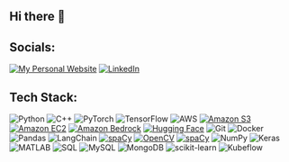## Hi there 👋


## Socials:
<!--
[![My Personal Website](https://img.shields.io/badge/My_Personal_Website-%23000000.svg?style=flat&logo=GitHub&logoColor=orange&color=orange&labelColor=orange)](https://mfazelnia.github.io) -->
[![My Personal Website](https://img.shields.io/badge/My_Personal_Website-%23000000.svg?style=flat&logo=HomeAdvisor&logoColor=white&color=orange&labelColor=orange)](https://mfazelnia.github.io)
[![LinkedIn](https://img.shields.io/badge/LinkedIn-%230077B5.svg?style=flat&logo=linkedin&logoColor=white)](https://linkedin.com/in/mfazelnia)


## Tech Stack:
![Python](https://img.shields.io/badge/Python-3670A0?style=flat&logo=python&logoColor=ffdd54)
![C++](https://img.shields.io/badge/C%2B%2B-%2300599C.svg?style=flat&logo=c%2B%2B&logoColor=white)
![PyTorch](https://img.shields.io/badge/PyTorch-%23EE4C2C.svg?style=flat&logo=PyTorch&logoColor=white)
![TensorFlow](https://img.shields.io/badge/TensorFlow-%23FF6F00.svg?style=flat&logo=TensorFlow&logoColor=white)
![AWS](https://img.shields.io/badge/AWS-%23FF9900.svg?style=flat&logo=amazon-aws&logoColor=white)
[![Amazon S3](https://img.shields.io/badge/Amazon_S3-%23569A31.svg?style=flat&logo=Amazon%20S3&logoColor=white)](https://yourwebsite.com)
[![Amazon EC2](https://img.shields.io/badge/Amazon_EC2-%23FF9900.svg?style=flat&logo=Amazon%20EC2&logoColor=white)](https://yourwebsite.com)
[![Amazon Bedrock](https://img.shields.io/badge/Amazon_Bedrock-%2300A3E0.svg?style=flat&logo=Amazon%20Bedrock&logoColor=white)](https://yourwebsite.com)
[![Hugging Face](https://img.shields.io/badge/Hugging_Face-%23FF7E77.svg?style=flat&logo=Hugging-Face&logoColor=white)](https://huggingface.co)
![Git](https://img.shields.io/badge/Git-F05032?style=flat&logo=git&logoColor=white)
![Docker](https://img.shields.io/badge/Docker-2496ED?style=flat&logo=docker&logoColor=white)
![Pandas](https://img.shields.io/badge/pandas-%23150458.svg?style=flat&logo=pandas&logoColor=white)
![LangChain](https://img.shields.io/badge/LangChain-%2300A66C.svg?style=flat&logo=LangChain&logoColor=white)
[![spaCy](https://img.shields.io/badge/spaCy-09A3D5.svg?style=flat&logo=spacy&logoColor=white)](https://spacy.io)
[![OpenCV](https://img.shields.io/badge/OpenCV-5C3EE8.svg?style=flat&logo=opencv&logoColor=white)](https://opencv.org)
[![spaCy](https://img.shields.io/badge/spaCy-09A3D5.svg?style=flat&logo=spacy&logoColor=white)](https://spacy.io)
![NumPy](https://img.shields.io/badge/numpy-%23013243.svg?style=flat&logo=numpy&logoColor=white)
![Keras](https://img.shields.io/badge/Keras-%23D00000.svg?style=flat&logo=Keras&logoColor=white)
![MATLAB](https://img.shields.io/badge/MATLAB-%230078D4.svg?style=flat&logo=mathworks&logoColor=white)
![SQL](https://img.shields.io/badge/SQL-%2300758F.svg?style=flat&logo=postgresql&logoColor=white)
![MySQL](https://img.shields.io/badge/mysql-%2300f.svg?style=flat&logo=mysql&logoColor=white)
![MongoDB](https://img.shields.io/badge/MongoDB-%234ea94b.svg?style=flat&logo=mongodb&logoColor=white)
![scikit-learn](https://img.shields.io/badge/scikit--learn-%23F7931E.svg?style=flat&logo=scikit-learn&logoColor=white)
![Kubeflow](https://img.shields.io/badge/Kubeflow-%230070B5.svg?style=flat&logo=kubeflow&logoColor=white)


<!--
**mfazelnia/mfazelnia** is a ✨ _special_ ✨ repository because its `README.md` (this file) appears on your GitHub profile.

Here are some ideas to get you started:

- 🔭 I’m currently working on ...
- 🌱 I’m currently learning ...
- 👯 I’m looking to collaborate on ...
- 🤔 I’m looking for help with ...
- 💬 Ask me about ...
- 📫 How to reach me: ...
- 😄 Pronouns: ...
- ⚡ Fun fact: ...
-->
